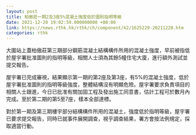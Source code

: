 ```yaml
---
layout: post
title: 柏傲莊一期2及3座5%混凝土強度低於圖則指明等級
date: 2021-12-20 19:02:59.000000000 +08:00
link: https://news.rthk.hk/rthk/ch/component/k2/1625229-20211220.htm
categories: rthk
---
```


大圍站上蓋柏傲莊第三期部分鋼筋混凝土結構構件所用的混凝土強度，早前被指低於屋宇署批准圖則的指明等級，相關人士須為其餘5幢住宅大廈，進行額外測試並提交報告。

屋宇署已完成審視，結果顯示第一期的第2座及第3座，有5%的混凝土強度，低於屋宇署批准圖則的指明等級強度，整體結構沒有明顯危險。屋宇署要求負責項目的相關人士跟進，今日已批准有關加固工程及發出施工同意書，估計工程可於數月內完成。至於第二期的第5至7座，樣本全部達標。

對於第一期及第三期樓宇部分結構構件所用的混凝土，強度低於指明等級，屋宇署已要求提交報告，同時已就事件展開調查，視乎調查結果，署方會按法例規定，採取適當行動。
